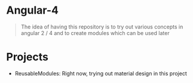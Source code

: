 # Angular-4

> The idea of having this repository is to try out
> various concepts in angular 2 / 4
> and to create modules which can be used later

# Projects

  - ReusableModules: Right now, trying out material design in this project
